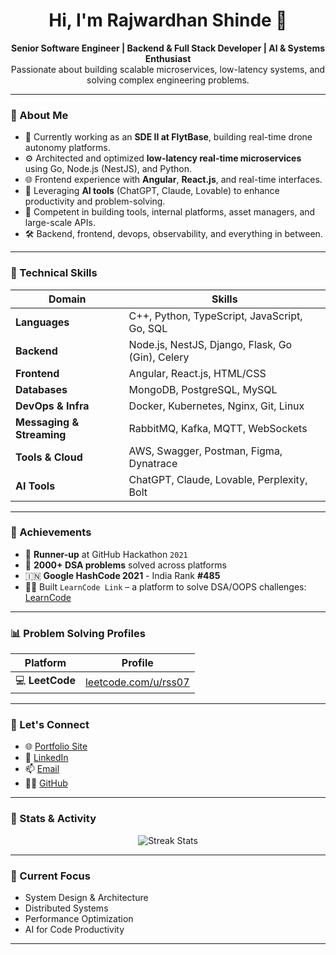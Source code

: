<h1 align="center">Hi, I'm Rajwardhan Shinde 👋</h1>

<p align="center">
  <b>Senior Software Engineer | Backend & Full Stack Developer | AI & Systems Enthusiast</b><br>
  Passionate about building scalable microservices, low-latency systems, and solving complex engineering problems.
</p>

---

### 💼 About Me

- 🔭 Currently working as an **SDE II at FlytBase**, building real-time drone autonomy platforms.
- ⚙️ Architected and optimized **low-latency real-time microservices** using Go, Node.js (NestJS), and Python.
- 🌐 Frontend experience with **Angular**, **React.js**, and real-time interfaces.
- 🧠 Leveraging **AI tools** (ChatGPT, Claude, Lovable) to enhance productivity and problem-solving.
- 🎯 Competent in building tools, internal platforms, asset managers, and large-scale APIs.
- 🛠️ Backend, frontend, devops, observability, and everything in between.

---

### 🧠 Technical Skills

| Domain | Skills |
|-------|--------|
| **Languages** | C++, Python, TypeScript, JavaScript, Go, SQL |
| **Backend** | Node.js, NestJS, Django, Flask, Go (Gin), Celery |
| **Frontend** | Angular, React.js, HTML/CSS |
| **Databases** | MongoDB, PostgreSQL, MySQL |
| **DevOps & Infra** | Docker, Kubernetes, Nginx, Git, Linux |
| **Messaging & Streaming** | RabbitMQ, Kafka, MQTT, WebSockets |
| **Tools & Cloud** | AWS, Swagger, Postman, Figma, Dynatrace |
| **AI Tools** | ChatGPT, Claude, Lovable, Perplexity, Bolt |

---

### 🚀 Achievements

- 🥈 **Runner-up** at GitHub Hackathon `2021`
- 🧠 **2000+ DSA problems** solved across platforms
- 🇮🇳 **Google HashCode 2021** - India Rank **#485**
- 👨‍💻 Built `LearnCode Link` – a platform to solve DSA/OOPS challenges: [LearnCode](https://problem-solver.netlify.app)

---

### 📊 Problem Solving Profiles

| Platform | Profile |
|----------|---------|
| 💻 **LeetCode** | [leetcode.com/u/rss07](https://leetcode.com/u/rss07/)

---

### 🔗 Let's Connect

- 🌐 [Portfolio Site](https://rajwardhan-gpt.vercel.app/)
- 💼 [LinkedIn](https://linkedin.com/in/rajwardhanshinde/)
- 📫 [Email](mailto:rajshinde55553@gmail.com)
- 🧑‍💻 [GitHub](https://github.com/RajwardhanShinde)

---

### 📌 Stats & Activity

<p align="center">
  <img src="https://github-readme-streak-stats.herokuapp.com/?user=RajwardhanShinde&theme=radical" alt="Streak Stats" />
</p>

---

### 🧠 Current Focus

- System Design & Architecture
- Distributed Systems
- Performance Optimization
- AI for Code Productivity
---

